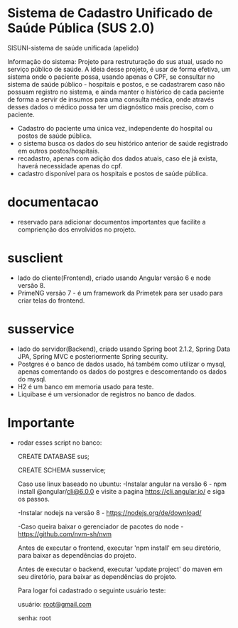 # Sistema de Cadastro Unificado de Saúde Pública (SUS 2.0)
SISUNI-sistema de saúde unificada (apelido)

Informação do sistema: Projeto para restruturação do sus atual, usado no serviço público de saúde. A ideia desse projeto, é usar de forma efetiva, um sistema onde o paciente possa, usando apenas o CPF, se consultar no sistema de saúde público - hospitais e postos, e se cadastrarem caso não possuam registro no sistema, e ainda manter o histórico de cada paciente de forma a servir de insumos para uma consulta médica, onde através desses dados o médico possa ter um diagnóstico mais preciso, com o paciente.

- Cadastro do paciente uma única vez, independente do hospital ou postos de saúde pública.
- o sistema busca os dados do seu histórico anterior de saúde registrado em outros postos/hospitais.
- recadastro, apenas com adição dos dados atuais, caso ele já exista, haverá necessidade apenas do cpf.
- cadastro disponível para os hospitais e postos de saúde pública.

# documentacao
- reservado para adicionar documentos importantes que facilite a comprienção dos envolvidos no projeto.

# susclient
- lado do cliente(Frontend), criado usando Angular versão 6 e node versão 8.
- PrimeNG versão 7 - é um framework da Primetek para ser usado para criar telas do frontend.

# susservice
- lado do servidor(Backend), criado usando Spring boot 2.1.2, Spring Data JPA, Spring MVC e posteriormente Spring security.
- Postgres é o banco de dados usado, há também como utilizar o mysql, apenas comentando os dados do postgres e descomentando os dados do mysql.
- H2 é um banco em memoria usado para teste.
- Liquibase é um versionador de registros no banco de dados.

# Importante
- rodar esses script no banco:

  CREATE DATABASE sus;
  
  CREATE SCHEMA susservice;
  
  Caso use linux baseado no ubuntu:
  -Instalar angular na versão 6 - npm install @angular/cli@6.0.0 e visite a pagina https://cli.angular.io/ e siga os passos.
  
  -Instalar nodejs na versão 8 -  https://nodejs.org/de/download/
  
  -Caso queira baixar o gerenciador de pacotes do node - https://github.com/nvm-sh/nvm
  
  Antes de executar o frontend, executar 'npm install' em seu diretório, para baixar as dependências do projeto.
  
  Antes de executar o backend, executar 'update project' do maven em seu diretório, para baixar as dependências do projeto.
  
  Para logar foi cadastrado o seguinte usuário teste: 
  
  usuário: root@gmail.com 
  
  senha: root
